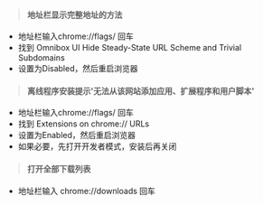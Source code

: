 > #### 地址栏显示完整地址的方法

* 地址栏输入chrome://flags/ 回车
* 找到 Omnibox UI Hide Steady-State URL Scheme and Trivial Subdomains
* 设置为Disabled，然后重启浏览器

> #### 离线程序安装提示'无法从该网站添加应用、扩展程序和用户脚本'

* 地址栏输入chrome://flags/ 回车
* 找到 Extensions on chrome:// URLs
* 设置为Enabled，然后重启浏览器
* 如果必要，先打开开发者模式，安装后再关闭

> #### 打开全部下载列表

* 地址栏输入 chrome://downloads 回车